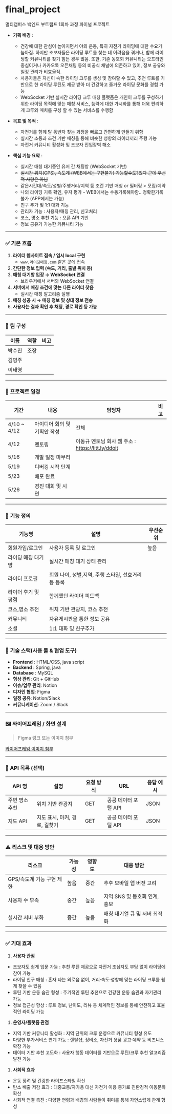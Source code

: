 # final_project
멀티캠퍼스 백엔드 부트캠프 1회차 과정 파이널 프로젝트
- **기획 배경** :
    - 건강에 대한 관심이 높아지면서 야외 운동, 특히 자전거 라이딩에 대한 수요가 높아짐. 하지만 초보자들은 라이딩 루트를 찾는 데 어려움을 겪거나, 함께 라이딩할 커뮤니티를 찾기 힘든 경우 많음. 또한, 기존 동호회 커뮤니티는 오프라인 중심이거나 카카오톡 오픈채팅 등의 비공식 채널에 의존하고 있어, 정보 공유와 일정 관리가 비효율적.
    - 사용자들은 자신이 속한 라이딩 크루를 생성 및 참여할 수 있고, 추천 루트를 기반으로 한 라이딩 루틴도 제공 받아 더 건강하고 즐거운 라이딩 문화를 경험 가능
    - WebSocket 기반 실시간 라이딩 크루 매칭 플랫폼은 개인이 크루를 구성하기 위한
    라이딩 목적에 맞는 매칭 서비스, 능력에 대한 가시화를 통해 더욱 편리하게 크루와 매치를 구성 할 수 있는 서비스를 수행함
    
- **목표 및 목적** :
    - 자전거를 함께 탈 동반자 찾는 과정을 빠르고 간편하게 만들기 위함
    - 실시간 소통과 조건 기반 매칭을 통해 비슷한 성향의 라이더끼리 주행 가능
    - 자전거 커뮤니티 활성화 및 초보자 진입장벽 해소
    
- **핵심 기능 요약** :
    - 실시간 매칭 대기중인 유저 간 채팅방 (WebSocket 기반)
    - ~~실시간 위치(GPS), 속도계 (WEB에서는 구현불가) 가능할수도?있다 근데 우선적 사항은 아님~~
    - 같은시간대/속도/성별/주행거리/지역 등 조건 기반 매칭 or 필터링 > 모집/예약
    - 나의 라이딩 기록 확인, 유저 평가 - WEB에서는 수동기록해야함.. 정확한기록불가 (APP에서는 가능)
    - 친구 추가 및 1:1 대화 기능
    - 관리자 기능 : 사용자/매칭 관리, 신고처리
    - 코스, 명소 추천 기능 : 오픈 API 기반
    - 정보 공유가 가능한 커뮤니티 기능

---

### ✅ 기본 흐름

1. **라이더 웹사이트 접속 / 임시 local 구현**
    - `www.라이딩매칭.com` 같은 곳에 접속
2. **간단한 정보 입력 (속도, 거리, 출발 위치 등)** 
3. **매칭 대기방 입장 → WebSocket 연결**
    - 브라우저에서 서버와 WebSocket 연결
4. **서버에서 매칭 조건에 맞는 다른 라이더 찾음**
    - 실시간 매칭 알고리즘 실행
5. **매칭 성공 시 → 매칭 정보 및 상대 정보 전송**
6. **사용자는 결과 확인 후 채팅, 경로 확인 등 가능**

---

### 👥 팀 구성

| 이름 | 역할 | 비고 |
| --- | --- | --- |
| 박수진  | 조장 |  |
| 김영주 |  |  |
| 이태영 |  |  |

---

### 🧭 프로젝트 일정

| 기간 | 내용 | 담당자 | 비고 |
| --- | --- | --- | --- |
|  4/10 ~ 4/12 | 아이디어 회의 및 기획안 작성 | 전체 |  |
| 4/12 | 멘토링 | 이동규 멘토님 회사 웹 주소 : https://litt.ly/ddoit  |  |
| 5/16  | 개발 일정 마무리 |  |  |
| 5/19 | 디버깅 시작 단계  |  |  |
| 5/23 | 배포 완료 |  |  |
| 5/26 | 경진 대회 및 시연  |  |  |

---

### 🔧 기능 정의

| 기능명 | 설명 | 우선순위 |
| --- | --- | --- |
| 회원가입/로그인 | 사용자 등록 및 로그인 | 높음 |
| 라이딩 매칭 대기방 | 실시간 매칭 대기 상태 관리 |  |
| 라이더 프로필 | 회원 나이, 성별,지역, 주행 스타일, 선호거리 등 등록 |  |
| 라이더 후기 및 평점 | 함께했던 라이더 피드백 |  |
| 코스,명소 추천 | 위치 기반 관광지, 코스 추천 |  |
| 커뮤니티  | 자유게시판을 통한 정보 공유 |  |
| 소셜 | 1:1 대화 및 친구추가 |  |

---

### 🧩 기술 스택(사용 툴 & 협업 도구)

- **Frontend** : HTML/CSS, java script
- **Backend** : Spring, java
- **Database** : MySQL
- **형상 관리**: Git + GitHub
- **이슈/업무 관리**: Notion
- **디자인 협업**: Figma
- **일정 공유**: Notion/Slack
- **커뮤니케이션**: Zoom / Slack

---

### 🖼 와이어프레임 / 화면 설계

> Figma 링크 또는 이미지 첨부
> 

[와이어프레임 이미지 첨부](https://www.notion.so/1d2c5ebf07c48074be38e9c5258f7c60?pvs=21)

---

### 🔄 API 목록 (선택)

| API 명 | 설명 | 요청 방식 | URL | 응답 예시 |
| --- | --- | --- | --- | --- |
| 주변 명소 추천 | 위치 기반 관광지 | GET | 공공 데이터 포털 API | JSON |
| 지도 API | 지도 표시, 마커, 경로, 길찾기 | GET | 공공 데이터 포털 API | JSON |

---

### ⚠️ 리스크 및 대응 방안

| 리스크 | 가능성 | 영향도 | 대응 방안 |
| --- | --- | --- | --- |
| GPS/속도계 기능 구현 제한 | 높음 | 중간 | 추후 모바일 앱 버전 고려 |
| 사용자 수 부족 | 중간 | 높음 | 지역 SNS 및 동호회 연계, 홍보 |
| 실시간 서버 부화 | 중간 | 높음 | 매칭 대기열 큐 및 서버 최적화 |

---

### ✅ 기대 효과

1. **사용자 관점**
- 초보자도 쉽게 입문 가능 : 추천 루틴 제공으로 자전거 초심자도 부담 없이 라이딩에 참여 가능
- 라이딩 친구 매칭 : 혼자 타는 외로움 없이, 거리·속도·성향에 맞는 라이딩 크루를 쉽게 찾을 수 있음
- 루틴 기반 운동 습관 형성 : 주기적인 루틴 추천으로 건강한 운동 습관과 자기관리 가능
- 정보 접근성 향상 : 루트 정보, 난이도, 리뷰 등 체계적인 정보를 통해 안전하고 효율적인 라이딩 가능

1. **운영자/플랫폼 관점**
- 지역 기반 커뮤니티 활성화 : 지역 단위의 크루 운영으로 커뮤니티 형성 유도
- 다양한 부가서비스 연계 가능 : 렌탈샵, 정비소, 자전거 용품 광고·예약 등 비즈니스 확장 가능
- 데이터 기반 추천 고도화 : 사용자 행동 데이터를 기반으로 루틴/크루 추천 알고리즘 발전 가능

1. **사회적 효과**
- 운동 장려 및 건강한 라이프스타일 확산
- 탄소 배출 저감 효과 : 대중교통/자가용 대신 자전거 이용 증가로 친환경적 이동문화 확산
- 사회적 연결 촉진 : 다양한 연령과 배경의 사람들이 취미를 통해 자연스럽게 관계 형성
